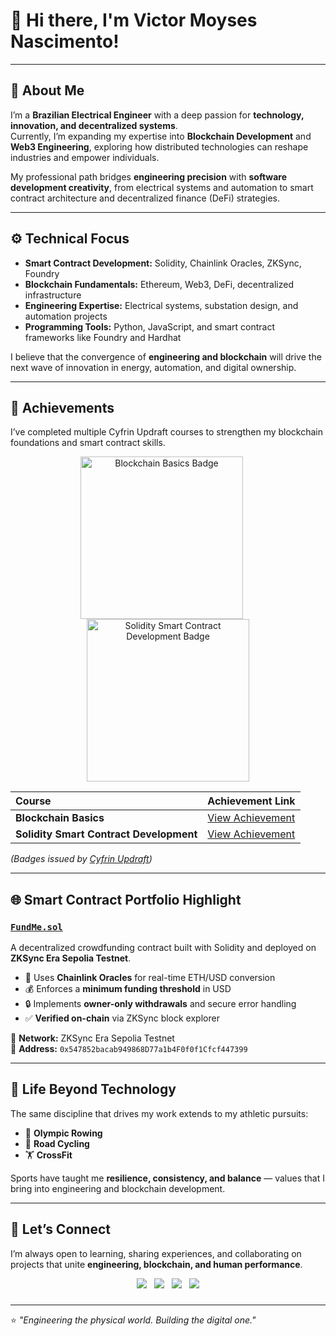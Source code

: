 # 👋 Hi there, I'm Victor Moyses Nascimento!

---

## 🧠 About Me

I’m a **Brazilian Electrical Engineer** with a deep passion for **technology, innovation, and decentralized systems**.  
Currently, I’m expanding my expertise into **Blockchain Development** and **Web3 Engineering**, exploring how distributed technologies can reshape industries and empower individuals.

My professional path bridges **engineering precision** with **software development creativity**, from electrical systems and automation to smart contract architecture and decentralized finance (DeFi) strategies.

---

## ⚙️ Technical Focus

- **Smart Contract Development:** Solidity, Chainlink Oracles, ZKSync, Foundry  
- **Blockchain Fundamentals:** Ethereum, Web3, DeFi, decentralized infrastructure  
- **Engineering Expertise:** Electrical systems, substation design, and automation projects  
- **Programming Tools:** Python, JavaScript, and smart contract frameworks like Foundry and Hardhat  

I believe that the convergence of **engineering and blockchain** will drive the next wave of innovation in energy, automation, and digital ownership.

---

## 🏅 Achievements

I’ve completed multiple Cyfrin Updraft courses to strengthen my blockchain foundations and smart contract skills.

<p align="center">
  <a href="https://profiles.cyfrin.io/u/vicmoyses/achievements/blockchain-basics" target="_blank">
    <img src="https://res.cloudinary.com/droqoz7lg/image/upload/f_auto/q_auto/v1748556702/assets/blockchain-basics-badge.png" alt="Blockchain Basics Badge" width="260" style="margin-right:20px;"/>
  </a>
  <a href="https://profiles.cyfrin.io/u/vicmoyses/achievements/solidity" target="_blank">
    <img src="https://res.cloudinary.com/droqoz7lg/image/upload/f_auto/q_auto/v1748556702/assets/solidity-101.png" alt="Solidity Smart Contract Development Badge" width="260"/>
  </a>
</p>

| Course | Achievement Link |
|:--|:--|
| **Blockchain Basics** | [View Achievement](https://profiles.cyfrin.io/u/vicmoyses/achievements/blockchain-basics) |
| **Solidity Smart Contract Development** | [View Achievement](https://profiles.cyfrin.io/u/vicmoyses/achievements/solidity) |

*(Badges issued by [Cyfrin Updraft](https://updraft.cyfrin.io/))*  

---

## 🌐 Smart Contract Portfolio Highlight

### [`FundMe.sol`](https://sepolia.explorer.zksync.io/address/0x547852bacab949868D77a1b4F0f0f1Cfcf447399)
A decentralized crowdfunding contract built with Solidity and deployed on **ZKSync Era Sepolia Testnet**.

- 🧾 Uses **Chainlink Oracles** for real-time ETH/USD conversion  
- 💰 Enforces a **minimum funding threshold** in USD  
- 🔒 Implements **owner-only withdrawals** and secure error handling  
- ✅ **Verified on-chain** via ZKSync block explorer  

📍 **Network:** ZKSync Era Sepolia Testnet  
📜 **Address:** `0x547852bacab949868D77a1b4F0f0f1Cfcf447399`

---

## 🧩 Life Beyond Technology

The same discipline that drives my work extends to my athletic pursuits:  
- 🛶 **Olympic Rowing**  
- 🚴 **Road Cycling**  
- 🏋️ **CrossFit**

Sports have taught me **resilience, consistency, and balance** — values that I bring into engineering and blockchain development.

---

## 💬 Let’s Connect

I’m always open to learning, sharing experiences, and collaborating on projects that unite **engineering, blockchain, and human performance**.


<div align="center" style="font-size:0; line-height:0;">
  <a href="https://github.com/vicmoyses2" style="display:inline-block; text-decoration:none; margin:0 12px 12px 0;">
    <img src="https://img.shields.io/badge/GitHub-181717?style=for-the-badge&logo=github&logoColor=white" alt="GitHub" style="display:block;">
  </a><!--
  --><a href="https://profiles.cyfrin.io/u/vicmoyses" style="display:inline-block; text-decoration:none; margin:0 12px 12px 0;">
    <img src="https://img.shields.io/badge/Cyfrin-7E3ACE?style=for-the-badge&logo=code&logoColor=white" alt="Cyfrin" style="display:block;">
  </a><!--
  --><a href="https://www.linkedin.com/in/vicmoyses/" style="display:inline-block; text-decoration:none; margin:0 12px 12px 0;">
    <img src="https://img.shields.io/badge/LinkedIn-0A66C2?style=for-the-badge&logo=linkedin&logoColor=white" alt="LinkedIn" style="display:block;">
  </a><!--
  --><a href="https://www.instagram.com/vicmoyses/" style="display:inline-block; text-decoration:none; margin:0 0 12px 0;">
    <img src="https://img.shields.io/badge/Instagram-E4405F?style=for-the-badge&logo=instagram&logoColor=white" alt="Instagram" style="display:block;">
  </a>
</div>

---

⭐ *"Engineering the physical world. Building the digital one."*
